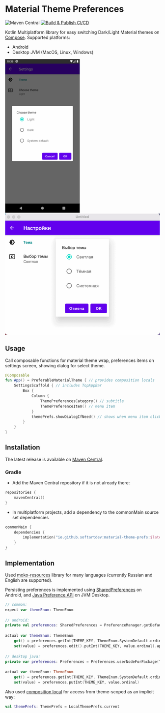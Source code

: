# Material Theme Preferences

![Maven Central](https://img.shields.io/maven-central/v/io.github.softartdev/material-theme-prefs)
[![Build & Publish CI/CD](https://github.com/softartdev/MaterialThemePrefs/actions/workflows/build_publish.yml/badge.svg)](https://github.com/softartdev/MaterialThemePrefs/actions/workflows/build_publish.yml)

Kotlin Multiplatform library for easy switching Dark/Light Material themes on [Compose](https://github.com/JetBrains/compose-jb).
Supported platforms:
- Android
- Desktop JVM (MacOS, Linux, Windows)

![Android screenshot](screenshots/android.gif)
![Desktop screenshot](screenshots/desktop.gif)

## Usage
Call composable functions for material theme wrap, preferences items on settings screen, showing dialog for select theme.
```kotlin
@Composable
fun App() = PreferableMaterialTheme { // provides composition locals
    SettingsScaffold { // includes TopAppBar
        Box {
            Column {
                ThemePreferencesCategory() // subtitle
                ThemePreferenceItem() // menu item
            }
            themePrefs.showDialogIfNeed() // shows when menu item clicked
        }
    }
}
```

## Installation
The latest release is available on [Maven Central](https://repo1.maven.org/maven2/io/github/softartdev/material-theme-prefs/).
### Gradle
- Add the Maven Central repository if it is not already there:
```kotlin
repositories {
    mavenCentral()
}
```
- In multiplatform projects, add a dependency to the commonMain source set dependencies
```kotlin
commonMain {
    dependencies {
        implementation("io.github.softartdev:material-theme-prefs:$latestVersion")
    }
}
```
## Implementation
Used [moko-resources](https://github.com/icerockdev/moko-resources) library for many languages (currently Russian and English are supported).

Persisting preferences is implemented using [SharedPreferences](https://developer.android.com/reference/android/content/SharedPreferences) on Android, and [Java Preference API](https://docs.oracle.com/javase/7/docs/api/java/util/prefs/Preferences.html) on JVM Desktop.
```kotlin
// common:
expect var themeEnum: ThemeEnum

// android:
private val preferences: SharedPreferences = PreferenceManager.getDefaultSharedPreferences(context)

actual var themeEnum: ThemeEnum
    get() = preferences.getInt(THEME_KEY, ThemeEnum.SystemDefault.ordinal).let(ThemeEnum.values()::get)
    set(value) = preferences.edit().putInt(THEME_KEY, value.ordinal).apply()

// desktop java:
private var preferences: Preferences = Preferences.userNodeForPackage(ThemeEnum::class.java)

actual var themeEnum: ThemeEnum
    get() = preferences.getInt(THEME_KEY, ThemeEnum.SystemDefault.ordinal).let(ThemeEnum.values()::get)
    set(value) = preferences.putInt(THEME_KEY, value.ordinal)
```
Also used [composition local](https://developer.android.com/jetpack/compose/compositionlocal) for access from theme-scoped as an implicit way:
```kotlin
val themePrefs: ThemePrefs = LocalThemePrefs.current
```